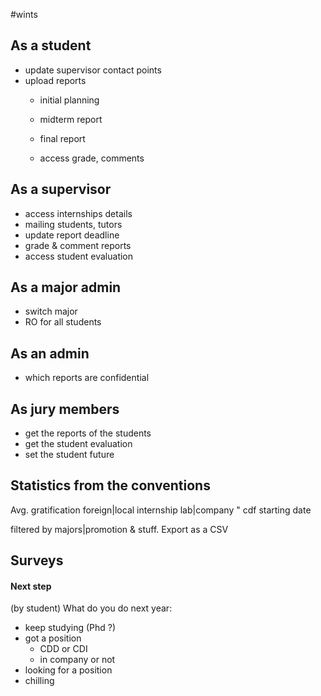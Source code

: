#wints



## As a student

- update supervisor contact points
- upload reports	
	- initial planning
	- midterm report
	- final report
	
	- access grade, comments
	
## As a supervisor

- access internships details
- mailing students, tutors
- update report deadline
- grade & comment reports
- access student evaluation

## As a major admin

- switch major
- RO for all students

## As an admin

- which reports are confidential


## As jury members

- get the reports of the students
- get the student evaluation
- set the student future


## Statistics from the conventions
Avg. gratification
foreign|local internship
lab|company "
cdf starting date

filtered by majors|promotion & stuff.
Export as a CSV


## Surveys

#### Next step
(by student)
What do you do next year:

- keep studying (Phd ?)
- got a position
  - CDD or CDI
  - in company or not
- looking for a position
- chilling


